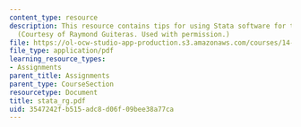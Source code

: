 ```yaml
---
content_type: resource
description: This resource contains tips for using Stata software for the course assignments.
  (Courtesy of Raymond Guiteras. Used with permission.)
file: https://ol-ocw-studio-app-production.s3.amazonaws.com/courses/14-381-statistical-method-in-economics-fall-2006/3547242fb515adc8d06f09bee38a77ca_stata_rg.pdf
file_type: application/pdf
learning_resource_types:
- Assignments
parent_title: Assignments
parent_type: CourseSection
resourcetype: Document
title: stata_rg.pdf
uid: 3547242f-b515-adc8-d06f-09bee38a77ca
---
```

